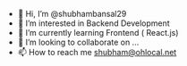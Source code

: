 - 👋 Hi, I’m @shubhambansal29
- 👀 I’m interested in Backend Development
- 🌱 I’m currently learning Frontend ( React.js) 
- 💞️ I’m looking to collaborate on ...
- 📫 How to reach me shubham@ohlocal.net

<!---
shubhambansal29/shubhambansal29 is a ✨ special ✨ repository because its `README.md` (this file) appears on your GitHub profile.
You can click the Preview link to take a look at your changes.
--->
